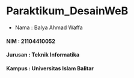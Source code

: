 # Paraktikum_DesainWeB
* Nama : Balya Ahmad Waffa
#### NIM : 21104410052
#### Jurusan : Teknik Informatika
#### Kampus : Universitas Islam Balitar
